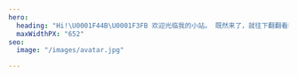```yaml
---
hero:
  heading: "Hi!\U0001F44B\U0001F3FB 欢迎光临我的小站。 既然来了，就往下翻翻看吧\U0001F447"
  maxWidthPX: "652"
seo:
  image: "/images/avatar.jpg"

---
```

